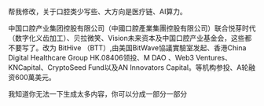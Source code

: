 帮我修改，关于口腔类少写些、大方向是医疗链、AI算力。

中国口腔产业集团控股有限公司（中國口腔產業集團控股有限公司）联合悦芽时代（数字化义齿加工）、贝拉微笑、Vision未来资本及中国口腔产业基金会，这些都不要写了。改为 BitHive （BTT）,由美国BitWave協議實驗室发起、香港China Digital Healthcare Group HK.08406领投、M  DAO 、Web3 Ventures、KNCapital、CryptoSeed Fund以及AN Innovators Capital。等机构参投、A轮融资600萬美元。



我知道你无法一下生成太多内容，你可以分成一部分一部分
